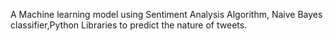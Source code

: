 A Machine learning model using Sentiment Analysis Algorithm,
Naive Bayes classifier,Python Libraries to predict the nature of
tweets.
